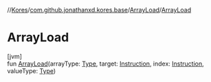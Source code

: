 //[Kores](../../../index.md)/[com.github.jonathanxd.kores.base](../index.md)/[ArrayLoad](index.md)/[ArrayLoad](-array-load.md)

# ArrayLoad

[jvm]\
fun [ArrayLoad](-array-load.md)(arrayType: [Type](https://docs.oracle.com/javase/8/docs/api/java/lang/reflect/Type.html), target: [Instruction](../../com.github.jonathanxd.kores/-instruction/index.md), index: [Instruction](../../com.github.jonathanxd.kores/-instruction/index.md), valueType: [Type](https://docs.oracle.com/javase/8/docs/api/java/lang/reflect/Type.html))
